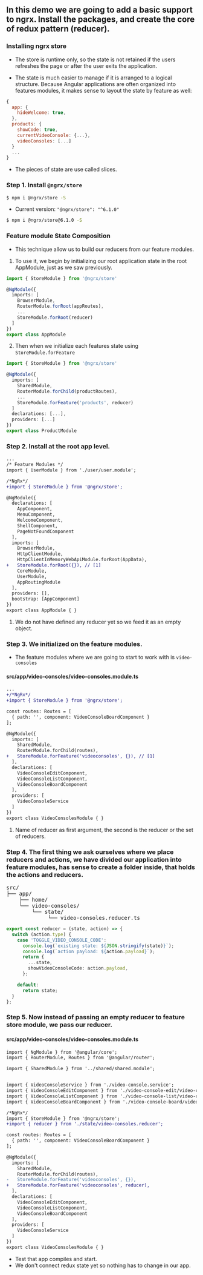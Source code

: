 ## In this demo we are going to add a basic support to ngrx. Install the packages, and create the core of redux pattern (reducer).

### Installing ngrx store

* The store is runtime only, so the state is not retained if the users refreshes the page or after the user exits the application.

* The state is much easier to manage if it is arranged to a logical structure. Because Angular applications are often organized into features modules, it makes sense to layout the state by feature as well:

```javascript
{
  app: {
    hideWelcome: true,
  },
  products: {
    showCode: true,
    currentVideoConsole: {...},
    videoConsoles: [...]
  }
  ...
}
```

* The pieces of state are use called slices.

### Step 1. Install `@ngrx/store`

```bash 
$ npm i @ngrx/store -S
```

* Current version: `"@ngrx/store": "^6.1.0"`

```bash
$ npm i @ngrx/store@6.1.0 -S
```

### Feature module State Composition

* This technique allow us to build our reducers from our feature modules.

1. To use it, we begin by initializing our root application state in the root AppModule, just as we saw previously. 

```typescript
import { StoreModule } from '@ngrx/store'

@NgModule({
  imports: [
    BrowserModule,
    RouterModule.forRoot(appRoutes),
    ...
    StoreModule.forRoot(reducer)
  ]
})
export class AppModule
```

2. Then when we initialize each features state using `StoreModule.forFeature`

```typescript
import { StoreModule } from '@ngrx/store'

@NgModule({
  imports: [
    SharedModule,
    RouterModule.forChild(productRoutes),
    ...
    StoreModule.forFeature('products', reducer)
  ]
  declarations: [...],
  providers: [...]
})
export class ProductModule
```

### Step 2. Install at the root app level.

```diff app.module.ts
...
/* Feature Modules */
import { UserModule } from './user/user.module';

/*NgRx*/
+import { StoreModule } from '@ngrx/store';

@NgModule({
  declarations: [
    AppComponent,
    MenuComponent,
    WelcomeComponent,
    ShellComponent,
    PageNotFoundComponent
  ],
  imports: [
    BrowserModule,
    HttpClientModule,
    HttpClientInMemoryWebApiModule.forRoot(AppData),
+   StoreModule.forRoot({}), // [1]
    CoreModule,
    UserModule,
    AppRoutingModule
  ],
  providers: [],
  bootstrap: [AppComponent]
})
export class AppModule { }

```

1. We do not have defined any reducer yet so we feed it as an empty object.

### Step 3. We initialized on the feature modules.

* The feature modules where we are going to start to work with is `video-consoles`

#### src/app/video-consoles/video-consoles.module.ts

```diff
...
+/*NgRx*/
+import { StoreModule } from '@ngrx/store';

const routes: Routes = [
  { path: '', component: VideoConsoleBoardComponent }
];

@NgModule({
  imports: [
    SharedModule,
    RouterModule.forChild(routes),
+   StoreModule.forFeature('videoconsoles', {}), // [1]
  ],
  declarations: [
    VideoConsoleEditComponent,
    VideoConsoleListComponent,
    VideoConsoleBoardComponent
  ],
  providers: [
    VideoConsoleService
  ]
})
export class VideoConsolesModule { }

```

1. Name of reducer as first argument, the second is the reducer or the set of reducers.

### Step 4. The first thing we ask ourselves where we place reducers and actions, we have divided our application into feature modules, has sense to create a folder inside, that holds the actions and reducers.

<pre>
src/
├── app/
    ├── home/
    └── video-consoles/
        └── state/    
             └── video-consoles.reducer.ts
</pre>

```typescript
export const reducer = (state, action) => {
  switch (action.type) {
    case 'TOGGLE_VIDEO_CONSOLE_CODE':
      console.log(`existing state: ${JSON.stringify(state)}`);
      console.log(`action payload: ${action.payload}`);
      return {
        ...state,
        showVideoConsoleCode: action.payload,
      };

    default:
      return state;
  }
};

```

### Step 5. Now instead of passing an empty reducer to feature store module, we pass our reducer.

#### src/app/video-consoles/video-consoles.module.ts

```diff 
import { NgModule } from '@angular/core';
import { RouterModule, Routes } from '@angular/router';

import { SharedModule } from '../shared/shared.module';


import { VideoConsoleService } from './video-console.service';
import { VideoConsoleEditComponent } from './video-console-edit/video-console-edit.component';
import { VideoConsoleListComponent } from './video-console-list/video-console-list.component';
import { VideoConsoleBoardComponent } from './video-console-board/video-console-board.component';

/*NgRx*/
import { StoreModule } from '@ngrx/store';
+import { reducer } from './state/video-consoles.reducer';

const routes: Routes = [
  { path: '', component: VideoConsoleBoardComponent }
];

@NgModule({
  imports: [
    SharedModule,
    RouterModule.forChild(routes),
-   StoreModule.forFeature('videoconsoles', {}),
+   StoreModule.forFeature('videoconsoles', reducer),
  ],
  declarations: [
    VideoConsoleEditComponent,
    VideoConsoleListComponent,
    VideoConsoleBoardComponent
  ],
  providers: [
    VideoConsoleService
  ]
})
export class VideoConsolesModule { }

```
* Test that app compiles and start.
* We don't connect redux state yet so nothing has to change in our app.

